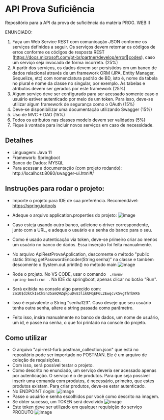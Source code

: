 # API Prova Suficiência

Repositório para a API da prova de suficiência da matéria PROG. WEB II

ENUNCIADO:
1. Faça um Web Service REST com comunicação JSON conforme os serviços 
definidos a seguir. Os serviços devem retornar os códigos de erros conforme os 
códigos de resposta REST (https://docs.microsoft.com/pt-br/partner/develop/errorcodes), caso um serviço seja invocado de forma incorreta. (25%)
2. A partir dos serviços, os dados devem ser persistidos em um banco de dados 
relacional através de um framework ORM (JPA, Entity Manager, Sequelize, etc) com 
nomenclatura padrão de BD, isto é, nome da tabela no plural e nome da classe no 
singular, por exemplo. As tabelas e atributos devem ser gerados por este 
framework (25%)
3. Algum serviço deve ser configurado para ser acessado somente caso o usuário 
estiver autenticado por meio de um token. Para isso, deve-se utilizar algum 
framework de segurança como o OAuth (15%)
4. Deve-se disponibilizar uma documentação utilizando Swagger (15%)
5. Uso de MVC + DAO (15%)
6. Todos os atributos nas classes modelo devem ser validados (5%)
7. Fique à vontade para incluir novos serviços em caso de necessidade.

## Detalhes

* Linguagem: Java 11
* Framework: Springboot
* Banco de Dados: MYSQL
* Para acessar a documentação (com projeto rodando): http://localhost:8080/swagger-ui.html#/

## Instruções para rodar o projeto:

* Importe o projeto para IDE de sua preferência. Recomendável: https://spring.io/tools
* Adeque o arquivo application.properties do projeto:
![image](https://user-images.githubusercontent.com/62608046/183316809-d97e3dd8-38f5-44ac-bd22-2e3feefeceae.png)

* Caso esteja usando outro banco, adicione o driver correspondente, junto com a URL, e adeque o usuário e a senha do banco para o seu.
* Como é usado autenticação via token, deve-se primeiro criar ao menos um usuário no banco de dados. Essa inserção foi feita manualmente.
* No arquivo ApiRestProvaApplication, descomente o método "public static String getPasswordEncoder(String senha)" na classe e também descomente o System.out.println() no método main
![image](https://user-images.githubusercontent.com/62608046/183317047-58c5263b-78cf-4e41-a068-8df181c8ce68.png)
* Rode o projeto. No VS CODE, usar o comando <code> ./mvnw spring-boot:run </code> . Na IDE do springboot, apenas clicar no botão "Run".
* Será exibida na console algo parecido com:
<code>$2a$10$d3kCkIeCk5n35amQWZqkpuDv83likUMqEF6L2EwqcvK5vgThTbWX6</code>
* Isso é equivalente a String "senha123". Caso deseje que seu usuário tenha outra senha, altere a string passada como parâmetro.
* Feito isso, insira manualmente no banco de dados, um nome de usuário, um id, e passe na senha, o que foi printado na console do projeto.

## Como utilizar
* O arquivo "api-rest-furb.postman_collection.json" que está no repositório pode ser importado no POSTMAN. Ele é um arquivo de coleção de requisições.
* Com isso, será possível testar o projeto.
* Como descrito no enunciado, um serviço deveria ser acessado apenas por autenticação. O serviço é o de produtos. Para que seja possível inserir uma comanda com produtos, é necessário, primeiro, que estes produtos existam. Para criar produtos, deve-se estar autenticado.
* No ENDPOINT /login:
![image](https://user-images.githubusercontent.com/62608046/183317307-2e0c56de-5be0-48d2-b157-c600e0289fa6.png)
* Passe o usuário e senha escolhidos por você como descrito na imagem. 
* Se obter sucesso, um TOKEN será devolvido
![image](https://user-images.githubusercontent.com/62608046/183317341-024df7ef-00dd-4a58-9b3e-acad812eb226.png)
* Este token deve ser utilizado em qualquer requisição do serviço PRODUTO
![image](https://user-images.githubusercontent.com/62608046/183317356-50502c8b-823b-4681-8dcf-0f08d22d72fd.png)



